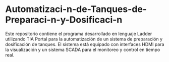 # Automatizaci-n-de-Tanques-de-Preparaci-n-y-Dosificaci-n
Este repositorio contiene el programa desarrollado en lenguaje Ladder utilizando TIA Portal para la automatización de un sistema de preparación y dosificación de tanques. El sistema está equipado con interfaces HDMI para la visualización y un sistema SCADA para el monitoreo y control en tiempo real.

